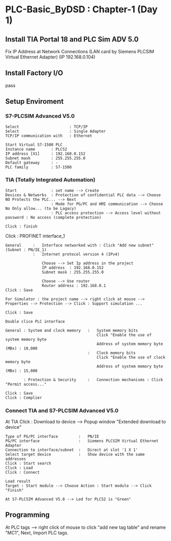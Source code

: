 # PLC-Basic_ByDSD : Chapter-1 (Day 1)

## Install TIA Portal 18 and PLC Sim ADV 5.0
Fix IP Address at Network Connections (LAN card by Siemens PLCSIM Virtual Ethernet Adapter) (IP 192.168.0.104)

## Install Factory I/O
pass

## Setup Enviroment

### S7-PLCSIM Advanced V5.0
```
Select                      : TCP/IP
Select                      : Single Adapter
TCP/IP communication with   : Ethernet

Start Virtual S7-1500 PLC
Instance name       : PLC52
IP address [X1]     : 192.168.0.152
Subnet mask         : 255.255.255.0
Default gateway     : -
PLC family          : S7-1500
```

### TIA (Totally Integrated Automation)
```
Start               : set name --> Create
Devices & Networks  : Protection of confidential PLC data --> Choose NO Protects the PLC... --> Next
                    : Mode for PG/PC and HMI communication --> Choose No Only allow... (to be Lagacy)
                    : PLC access protection --> Access level without password : No access (complete protection)

Click : finish
```

Click : PROFINET interface_1
```
General     :   Interface networked with : Click "Add new subnet" (Subnet : PN/IE_1)
            :   Internet protocol version 4 (IPv4)

                Choose --> Set Ip address in the project
                IP address  : 192.168.0.152
                Subnet mask : 255.255.255.0

                Choose --> Use router
                Router address : 192.168.0.1
Click : Save
```

```
For Simulator : the project name --> right click at mouse --> Properties --> Protection --> Click : Support simulation ...

Click : Save
```

```
Double clice PLC interface

General : System and clock memory   :   System memory bits
                                        Click "Enable the use of system memory byte
                                        Address of system memory byte (MBx) : 10,000
                                    :   Clock memory bits
                                        Click "Enable the use of clock memory byte
                                        Address of system memory byte (MBx) : 15,000

        : Protection & Security     :   Connection mechanisms : Click "Permit access..."

Click : Save 
Click : Complier
```

### Connect TIA and S7-PLCSIM Advanced V5.0
At TIA
Click : Download to device --> Popup window "Extended download to device"
```
Type of PG/PC interface         :   PN/IE
PG/PC interface                 :   Siemens PLCSIM Virtual Ethernet Adapter
Connection to interface/subnet  :   Direct at slot '1 X 1'
Select target device            :   Show device with the same addresses
Click : Start search
Click : Load
Click : Connect

Load result 
Target : Start module --> Choose Action : Start module --> Click "Finish"

At S7-PLCSIM Advanced V5.0 --> Led for PLC52 is "Green"
```

## Programming
At PLC tags --> right click of mouse to click "add new tag table" and rename "MC1", Next, Import PLC tags.

